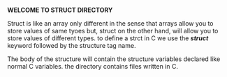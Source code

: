**WELCOME TO STRUCT DIRECTORY**

Struct is like an array only different in the sense that arrays allow you to store values of same tyoes but, struct on the other hand, will allow you to store values of different types. to define a strct in C we use the **_struct_** keyword followed  by the structure tag name.

The body of the structure will contain the structure variables declared like normal C variables. the directory contains files written in C.
